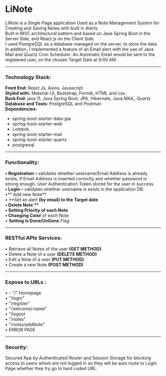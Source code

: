# LiNote

LiNote is a Single Page application Used as a Note Management System for Creating and Saving Notes with built in Alerts.  
Built in MVC architectural pattern and based on Java Spring Boot in the Server Side, and React js on the Client Side.  
I used PostgreSQL as a database managed on the server, to store the data.
In addition, I implemented a feature of an Email alert with the use of Java Mail and Quartz Cron Scheduler.
An Automatic Email would be sent to the registered user, on the chosen Target Date at 8:00 AM .

---

### Technology Stack:
**Front End:** React Js, Axios, Javascript <br>
**Styled with:** Material-UI, Bootstrap, Formik, HTML and css.  <br>
**Back End:** java 11, Java Spring Boot, JPA, Hibernate, Java MAIL, Quartz  <br>
**Database and Tools:**  PostgreSQL and Postman  <br>
**Dependencies:**  
- spring-boot-starter-data-jpa
- spring-boot-starter-web
- Lombok
- spring-boot-starter-mail
- spring-boot-starter-quartz
- postgresql

---

### Functionality:
**• Registration –** validates whether username/Email Address is already exists, if Email Address is inserted correctly and whether password is strong enough.  User Authentication Token stored for the user in success. <br>
**• Login –** validates whether username is exists in the application DB. <br>
•** Add new Note** <br>
• **Set an alert **(by email) to the Target date <br>
• **Delete Note ** <br>
• **Setting Priority** of each Note <br>
•** Changing Color** of each Note <br>
• **Setting is Done/UnDone** Flag. <br>

---

### RESTful APIs Services:
•	Retrieve all Notes of the user **(GET METHOD)** <br>
•	Delete a Note of a user **(DELETE METHOD)** <br>
•	Edit a Note of a user **(PUT METHOD)** <br>
•	Create a new Note **(POST METHOD)** <br>

---

### Expose to URLs :
•	 - "/" Homepage <br>
•	"/login" <br>
•	"/register" <br>
•	"/welcome/:name" <br>
•	"/logout  <br>
•	"/notes" <br>
•	"/notes/addNote" <br>
•	ERROR PAGE <br>

---

### Security:
Secured App by Authenticated Router and Session Storage for blocking access to users whom are not logged in so they will be auto route to Login Page whether they try go to hard coded URL. 


